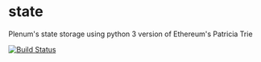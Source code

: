 # state
Plenum's state storage using python 3 version of Ethereum's Patricia Trie

[![Build Status](https://jenkins.evernym.com/buildStatus/icon?job=state/master)](https://jenkins.evernym.com/view/Core/job/state/job/master/)
